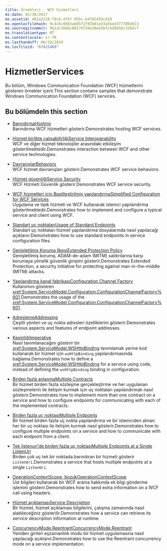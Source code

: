 ```yaml
---
title: Örnekleri - WCF hizmetleri
ms.date: 03/30/2017
ms.assetid: 462a2218-f8c6-4fb7-95bc-64765459c429
ms.openlocfilehash: 9c4c6c0083a685f2f85b01ed3a5bed377708dd13
ms.sourcegitcommit: 9b1ac36b6c80176fd4e20eb5bfcbd9d56c3264cf
ms.translationtype: MT
ms.contentlocale: tr-TR
ms.lasthandoff: 06/28/2019
ms.locfileid: "67425460"
---
```

# <a name="services"></a><span data-ttu-id="42e7a-102">Hizmetler</span><span class="sxs-lookup"><span data-stu-id="42e7a-102">Services</span></span>

<span data-ttu-id="42e7a-103">Bu bölüm, Windows Communication Foundation (WCF) hizmetlerini gösteren örnekler içerir.</span><span class="sxs-lookup"><span data-stu-id="42e7a-103">This section contains samples that demonstrate Windows Communication Foundation (WCF) services.</span></span>

## <a name="in-this-section"></a><span data-ttu-id="42e7a-104">Bu bölümde</span><span class="sxs-lookup"><span data-stu-id="42e7a-104">In this section</span></span>

- <span data-ttu-id="42e7a-105">[Barındırma](../../../../docs/framework/wcf/feature-details/hosting.md)</span><span class="sxs-lookup"><span data-stu-id="42e7a-105">[Hosting](../../../../docs/framework/wcf/feature-details/hosting.md)</span></span>\
<span data-ttu-id="42e7a-106">Barındırma WCF hizmetleri gösterir.</span><span class="sxs-lookup"><span data-stu-id="42e7a-106">Demonstrates hosting WCF services.</span></span>

- <span data-ttu-id="42e7a-107">[Hizmet birlikte çalışabilirliği](service-interoperability.md)</span><span class="sxs-lookup"><span data-stu-id="42e7a-107">[Service Interoperability](service-interoperability.md)</span></span>\
<span data-ttu-id="42e7a-108">WCF ve diğer hizmet teknolojiler arasındaki etkileşim gösterilmektedir.</span><span class="sxs-lookup"><span data-stu-id="42e7a-108">Demonstrates interaction between WCF and other service technologies.</span></span>

- <span data-ttu-id="42e7a-109">[Davranışlar](behaviors.md)</span><span class="sxs-lookup"><span data-stu-id="42e7a-109">[Behaviors](behaviors.md)</span></span>\
<span data-ttu-id="42e7a-110">WCF hizmet davranışları gösterir.</span><span class="sxs-lookup"><span data-stu-id="42e7a-110">Demonstrates WCF service behaviors.</span></span>

- <span data-ttu-id="42e7a-111">[Hizmet güvenliği](service-security.md)</span><span class="sxs-lookup"><span data-stu-id="42e7a-111">[Service Security](service-security.md)</span></span>\
<span data-ttu-id="42e7a-112">WCF Hizmeti Güvenlik gösterir.</span><span class="sxs-lookup"><span data-stu-id="42e7a-112">Demonstrates WCF service security.</span></span>

- <span data-ttu-id="42e7a-113">[WCF hizmetleri için Basitleştirilmiş yapılandırma](simplified-configuration-for-wcf-services.md)</span><span class="sxs-lookup"><span data-stu-id="42e7a-113">[Simplified Configuration for WCF Services](simplified-configuration-for-wcf-services.md)</span></span>\
<span data-ttu-id="42e7a-114">Uygulama ve tipik hizmeti ve WCF kullanarak istemci yapılandırma gösterilmektedir.</span><span class="sxs-lookup"><span data-stu-id="42e7a-114">Demonstrates how to implement and configure a typical service and client using WCF.</span></span>

- <span data-ttu-id="42e7a-115">[Standart uç noktaları](usage-of-standard-endpoints.md)</span><span class="sxs-lookup"><span data-stu-id="42e7a-115">[Usage of Standard Endpoints](usage-of-standard-endpoints.md)</span></span>\
<span data-ttu-id="42e7a-116">Standart uç noktaları hizmet yapılandırma dosyalarında nasıl yapılacağı açıklanır.</span><span class="sxs-lookup"><span data-stu-id="42e7a-116">Demonstrates how to use standard endpoints in service configuration files.</span></span>

- <span data-ttu-id="42e7a-117">[Genişletilmiş Koruma İlkesi](extended-protection-policy.md)</span><span class="sxs-lookup"><span data-stu-id="42e7a-117">[Extended Protection Policy](extended-protection-policy.md)</span></span>\
<span data-ttu-id="42e7a-118">Genişletilmiş koruma, ADAM-de-adam (MITM) saldırılarına karşı korumaya yönelik güvenlik girişimi gösterir.</span><span class="sxs-lookup"><span data-stu-id="42e7a-118">Demonstrates Extended Protection, a security initiative for protecting against man-in-the-middle (MITM) attacks.</span></span>

- <span data-ttu-id="42e7a-119">[Yapılandırma kanal fabrikası](configuration-channel-factory.md)</span><span class="sxs-lookup"><span data-stu-id="42e7a-119">[Configuration Channel Factory](configuration-channel-factory.md)</span></span>\
<span data-ttu-id="42e7a-120">Kullanımını gösteren <xref:System.ServiceModel.Configuration.ConfigurationChannelFactory%601>.</span><span class="sxs-lookup"><span data-stu-id="42e7a-120">Demonstrates the usage of the <xref:System.ServiceModel.Configuration.ConfigurationChannelFactory%601>.</span></span>

- <span data-ttu-id="42e7a-121">[Adresleme](addressing.md)</span><span class="sxs-lookup"><span data-stu-id="42e7a-121">[Addressing](addressing.md)</span></span>\
<span data-ttu-id="42e7a-122">Çeşitli yönleri ve uç nokta adresleri özelliklerini gösterir.</span><span class="sxs-lookup"><span data-stu-id="42e7a-122">Demonstrates various aspects and features of endpoint addresses.</span></span>

- <span data-ttu-id="42e7a-123">[Kesinliği](imperative.md)</span><span class="sxs-lookup"><span data-stu-id="42e7a-123">[Imperative](imperative.md)</span></span>\
<span data-ttu-id="42e7a-124">Nasıl tanımlanacağını gösterir bir <xref:System.ServiceModel.WSHttpBinding> tanımlamak yerine kod kullanarak bir hizmet için `wsHttpBinding` yapılandırmasında bağlama.</span><span class="sxs-lookup"><span data-stu-id="42e7a-124">Demonstrates how to define a <xref:System.ServiceModel.WSHttpBinding> for a service using code, instead of defining the `wsHttpBinding` binding in configuration.</span></span>

- <span data-ttu-id="42e7a-125">[Birden fazla anlaşma](multiple-contracts.md)</span><span class="sxs-lookup"><span data-stu-id="42e7a-125">[Multiple Contracts](multiple-contracts.md)</span></span>\
<span data-ttu-id="42e7a-126">Bir hizmet birden fazla sözleşme gerçekleştirme ve her uygulanan sözleşmelerin ile iletişim kurmak için uç noktaları yapılandırmak nasıl gösterir.</span><span class="sxs-lookup"><span data-stu-id="42e7a-126">Demonstrates how to implement more than one contract on a service and how to configure endpoints for communicating with each of the implemented contracts.</span></span>

- <span data-ttu-id="42e7a-127">[Birden fazla uç noktası](multiple-endpoints.md)</span><span class="sxs-lookup"><span data-stu-id="42e7a-127">[Multiple Endpoints](multiple-endpoints.md)</span></span>\
<span data-ttu-id="42e7a-128">Bir hizmet birden fazla uç nokta yapılandırma ve bir istemciden alınan her bir uç noktası ile iletişim kurmak nasıl gösterir.</span><span class="sxs-lookup"><span data-stu-id="42e7a-128">Demonstrates how to configure multiple endpoints on a service and how to communicate with each endpoint from a client.</span></span>

- <span data-ttu-id="42e7a-129">[Tek listenuri'de birden fazla uç noktası](multiple-endpoints-at-a-single-listenuri.md)</span><span class="sxs-lookup"><span data-stu-id="42e7a-129">[Multiple Endpoints at a Single ListenUri](multiple-endpoints-at-a-single-listenuri.md)</span></span>\
<span data-ttu-id="42e7a-130">Birden çok uç tek bir noktada barındıran bir hizmeti gösterir `ListenUri`.</span><span class="sxs-lookup"><span data-stu-id="42e7a-130">Demonstrates a service that hosts multiple endpoints at a single `ListenUri`.</span></span>

- <span data-ttu-id="42e7a-131">[OperationContextScope, bozuk](operationcontextscope.md)</span><span class="sxs-lookup"><span data-stu-id="42e7a-131">[OperationContextScope](operationcontextscope.md)</span></span>\
<span data-ttu-id="42e7a-132">Üst bilgileri kullanarak bir WCF arama hakkında ek bilgi gönderme işlemini gösterir.</span><span class="sxs-lookup"><span data-stu-id="42e7a-132">Demonstrates how to send extra information on a WCF call using headers.</span></span>

- <span data-ttu-id="42e7a-133">[Hizmet açıklaması](service-description.md)</span><span class="sxs-lookup"><span data-stu-id="42e7a-133">[Service Description](service-description.md)</span></span>\
<span data-ttu-id="42e7a-134">Bir hizmet, hizmet açıklaması bilgilerini, çalışma zamanında nasıl alabileceğiniz gösterilir.</span><span class="sxs-lookup"><span data-stu-id="42e7a-134">Demonstrates how a service can retrieve its service description information at runtime.</span></span>

- <span data-ttu-id="42e7a-135">[ConcurrencyMode.Reentrant](concurrencymode-reentrant.md)</span><span class="sxs-lookup"><span data-stu-id="42e7a-135">[ConcurrencyMode.Reentrant](concurrencymode-reentrant.md)</span></span>\
<span data-ttu-id="42e7a-136">Yeniden girilen eşzamanlılık modu bir hizmet uygulamasına nasıl yapılacağı açıklanır.</span><span class="sxs-lookup"><span data-stu-id="42e7a-136">Demonstrates how to use the Reentrant concurrency mode on a service implementation.</span></span>
